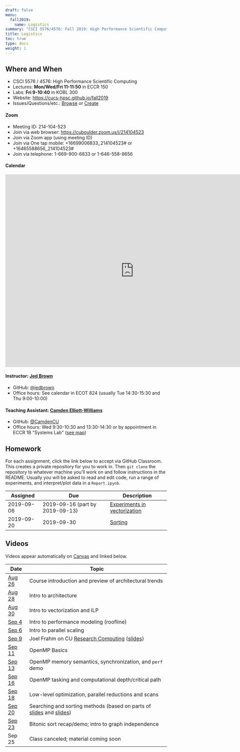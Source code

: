 ```yaml
---
draft: false
menu:
  fall2019:
    name: Logistics
summary: "CSCI 5576/4576: Fall 2019: High Performance Scientific Computing"
title: Logistics
toc: true
type: docs
weight: 1
---
```


## Where and When

* CSCI 5576 / 4576: High Performance Scientific Computing
* Lectures: **Mon/Wed/Fri 11-11:50** in ECCR 150
* Labs: **Fri 9-10:40** in KOBL 300
* Website: https://cucs-hpsc.github.io/fall2019
* Issues/Questions/etc.: [Browse](https://github.com/cucs-hpsc/hpsc-class/issues) or [Create](https://github.com/cucs-hpsc/hpsc-class/issues/new)

#### Zoom
- Meeting ID: 214-104-523
- Join via web browser: https://cuboulder.zoom.us/j/214104523
- Join via Zoom app (using meeting ID)
- Join via One tap mobile: +16699006833,,214104523# or +16465588656,,214104523#
- Join via telephone: 1-669-900-6833 or 1-646-558-8656

#### Calendar

<iframe src="https://calendar.google.com/calendar/embed?src=0vto3a2spansbnhgb0jcm5a16c%40group.calendar.google.com&ctz=America%2FDenver" style="border: 0" width="800" height="600" frameborder="0" scrolling="no"></iframe>

#### Instructor: [Jed Brown](https://www.colorado.edu/cs/jed-brown)
* GitHub: [@jedbrown](https://github.com/jedbrown)
* Office hours: See calendar in ECOT 824 (usually Tue 14:30-15:30 and Thu 9:00-10:00)

#### Teaching Assistant: [Camden Elliott-Williams](https://www.colorado.edu/ics/camden-elliott-williams)
* GitHub: [@CamdenCU](https://github.com/CamdenCU)
* Office hours: Wed 9:30-10:30 and 13:30-14:30 or by appointment in ECCR 1B "Systems Lab" ([see map](/img/camden-desk.png))

## Homework

For each assignment, click the link below to accept via GitHub
Classroom.  This creates a private repository for you to work in.
Then `git clone` the repository to whatever machine you'll work on and
follow instructions in the README.  Usually you will be asked to read
and edit code, run a range of experiments, and interpret/plot data in
a `Report.ipynb`.

| Assigned | Due | Description |
|----------|-----|-------------|
| 2019-09-06 | 2019-09-16 (part by 2019-09-13) | [Experiments in vectorization](https://classroom.github.com/a/DOC_yYu2)
| 2019-09-20 | 2019-09-30 | [Sorting](https://classroom.github.com/a/d4_gpzck) |

## Videos

Videos appear automatically on
[Canvas](https://canvas.colorado.edu/courses/54520/external_tools/2040)
and linked below.

| Date | Topic |
|------|-------|
| [Aug 26](https://cu-classcapture.colorado.edu/Mediasite/Play/055148f7c5c141578bb467d237da1d801d?catalog=38dea75ea63b491fa8cc2804c084abb821) | Course introduction and preview of architectural trends |
| [Aug 28](https://cu-classcapture.colorado.edu/Mediasite/Play/e6af2695fcfe4276b08a3e85ea625dbf1d?catalog=38dea75ea63b491fa8cc2804c084abb821) | Intro to architecture |
| [Aug 30](https://cu-classcapture.colorado.edu/Mediasite/Play/f062611e09f64437a13f64de570bc30e1d?catalog=38dea75ea63b491fa8cc2804c084abb821) | Intro to vectorization and ILP |
| [Sep 4](https://cu-classcapture.colorado.edu/Mediasite/Play/422cf46ffd1844bb8492e8831f92d9461d?catalog=38dea75ea63b491fa8cc2804c084abb821) | Intro to performance modeling (roofline) |
| [Sep 6](https://cu-classcapture.colorado.edu/Mediasite/Play/6446d91e5f2f46b680d4ce5492e88f9b1d?catalog=38dea75ea63b491fa8cc2804c084abb821) | Intro to parallel scaling |
| [Sep 9](https://cu-classcapture.colorado.edu/Mediasite/Play/e4b2187d5d2d45dca8321a86e0e0e8a41d?catalog=38dea75ea63b491fa8cc2804c084abb821) | Joel Frahm on CU [Research Computing](https://www.colorado.edu/rc/) ([slides](https://github.com/ResearchComputing/CSCI-5576/blob/master/RC-CSCI-5576.pdf)) |
| [Sep 11](https://cu-classcapture.colorado.edu/Mediasite/Play/ef164dcd135b487ca938617d8823340c1d?catalog=38dea75ea63b491fa8cc2804c084abb821) | OpenMP Basics |
| [Sep 13](https://cu-classcapture.colorado.edu/Mediasite/Play/39793bba0c824472a92202a3816858b91d?catalog=38dea75ea63b491fa8cc2804c084abb821) | OpenMP memory semantics, synchronization, and `perf` demo |
| [Sep 16](https://cu-classcapture.colorado.edu/Mediasite/Play/51f737b31b4a4f13a6082e4dcd1adedd1d?catalog=38dea75ea63b491fa8cc2804c084abb821) | OpenMP tasking and computational depth/critical path |
| [Sep 18](https://cu-classcapture.colorado.edu/Mediasite/Play/b7c3da0053d54ab99e4884a5ce7c93e51d?catalog=38dea75ea63b491fa8cc2804c084abb821) | Low-level optimization, parallel reductions and scans |
| [Sep 20](https://cu-classcapture.colorado.edu/Mediasite/Play/4233af0b8ef54477bf63590c2229a26f1d?catalog=38dea75ea63b491fa8cc2804c084abb821) | Searching and sorting methods (based on parts of [slides](http://home.cs.colorado.edu/~rahimian/articles/18/hpc18-03-search.sl.html) and [slides](http://home.cs.colorado.edu/~rahimian/articles/18/hpc18-03-tech.sl.html)) |
| [Sep 23](https://cu-classcapture.colorado.edu/Mediasite/Play/e85296370c80494492649d73fc068f111d?catalog=38dea75ea63b491fa8cc2804c084abb821) | Bitonic sort recap/demo; intro to graph independence |
| Sep 25 | Class canceled; material coming soon |
